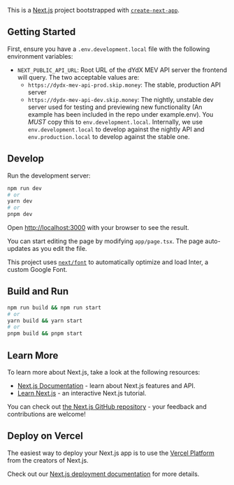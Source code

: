 This is a [Next.js](https://nextjs.org/) project bootstrapped with [`create-next-app`](https://github.com/vercel/next.js/tree/canary/packages/create-next-app).

## Getting Started

First, ensure you have a `.env.development.local` file with the following environment variables:

* `NEXT_PUBLIC_API_URL`: Root URL of the dYdX MEV API server the frontend will query. The two acceptable values are: 
    * `https://dydx-mev-api-prod.skip.money`: The stable, production API server
    * `https://dydx-mev-api-dev.skip.money`: The nightly, unstable dev server used for testing and previewing new functionality
(An example has been included in the repo under example.env). You *MUST* copy this to `env.development.local`. Internally, we use `env.development.local` to develop against the nightly API and `env.production.local` to develop against the stable one. 

## Develop

Run the development server:

```bash
npm run dev
# or
yarn dev
# or
pnpm dev
```

Open [http://localhost:3000](http://localhost:3000) with your browser to see the result.

You can start editing the page by modifying `app/page.tsx`. The page auto-updates as you edit the file.

This project uses [`next/font`](https://nextjs.org/docs/basic-features/font-optimization) to automatically optimize and load Inter, a custom Google Font.

## Build and Run

```bash
npm run build && npm run start
# or
yarn build && yarn start
# or 
pnpm build && pnpm start
```

## Learn More

To learn more about Next.js, take a look at the following resources:

- [Next.js Documentation](https://nextjs.org/docs) - learn about Next.js features and API.
- [Learn Next.js](https://nextjs.org/learn) - an interactive Next.js tutorial.

You can check out [the Next.js GitHub repository](https://github.com/vercel/next.js/) - your feedback and contributions are welcome!

## Deploy on Vercel

The easiest way to deploy your Next.js app is to use the [Vercel Platform](https://vercel.com/new?utm_medium=default-template&filter=next.js&utm_source=create-next-app&utm_campaign=create-next-app-readme) from the creators of Next.js.

Check out our [Next.js deployment documentation](https://nextjs.org/docs/deployment) for more details.
